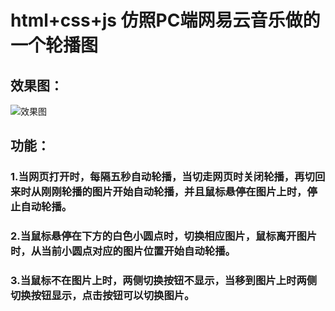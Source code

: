 # html+css+js 仿照PC端网易云音乐做的一个轮播图
## 效果图：
![效果图](https://user-images.githubusercontent.com/50769362/160762745-2bce2434-bf62-496f-a929-ab3a88abc855.png)

## 功能：
### 1.当网页打开时，每隔五秒自动轮播，当切走网页时关闭轮播，再切回来时从刚刚轮播的图片开始自动轮播，并且鼠标悬停在图片上时，停止自动轮播。
### 2.当鼠标悬停在下方的白色小圆点时，切换相应图片，鼠标离开图片时，从当前小圆点对应的图片位置开始自动轮播。
### 3.当鼠标不在图片上时，两侧切换按钮不显示，当移到图片上时两侧切换按钮显示，点击按钮可以切换图片。
